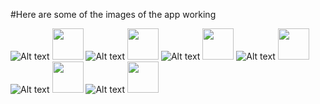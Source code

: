 #Here are some of the images of the app working

![Alt text](/assets/Image1.jpeg)
<img src="/assets/Image1.jpeg" width="50" height="50">
![Alt text](/assets/Image2.jpeg)
<img src="/path/to/image.jpg" width="50" height="50">
![Alt text](/assets/Image3.jpeg)
<img src="/path/to/image.jpg" width="50" height="50">
![Alt text](/assets/Image4.jpeg)
<img src="/path/to/image.jpg" width="50" height="50">
![Alt text](/assets/Image5.jpeg)
<img src="/path/to/image.jpg" width="50" height="50">
![Alt text](/assets/Image6.jpeg)
<img src="/path/to/image.jpg" width="50" height="50">
